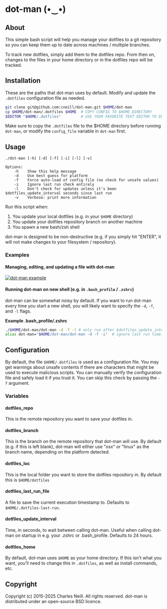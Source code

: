 # dot-man (•‿•)

## About

This simple bash script will help you manage your dotfiles to a git repository
so you can keep them up to date across machines / multiple branches.

To track new dotfiles, simply add them to the dotfiles repo. From then on, changes to
the files in your home directory or in the dotfiles repo will be tracked.

## Installation

These are the paths that dot-man uses by default. Modify and update the `.dotfiles`
configuration file as needed. 

```bash
git clone git@github.com:cneill/dot-man.git $HOME/dot-man
cp $HOME/dot-man/.dotfiles $HOME  # COPY CONFIG TO $HOME DIRECTORY
$EDITOR "$HOME/.dotfiles"         # USE YOUR FAVORITE TEXT EDITOR TO EDIT CONFIG FILE
```

Make sure to copy the `.dotfiles` file to the $HOME directory before running
`dot-man`, or modify the `config_file` variable in `dot-man` first.

## Usage

```
./dot-man [-h] [-d] [-f] [-i] [-l] [-v]

Options:
    -h    Show this help message
    -d    Use best guess for platform
    -f    Force auto-load of config file (no check for unsafe values)
    -i    Ignore last run check entirely
    -l    Don't check for updates unless it's been $dotfiles_update_interval seconds since last run
    -v    Verbose: print more information
```

Run this script when:

1. You update your local dotfiles (e.g. in your `$HOME` directory)
2. You update your dotfiles repository branch on another machine
3. You spawn a new bash/zsh shell

dot-man is designed to be non-destructive (e.g. if you simply hit "ENTER",
it will not make changes to your filesystem / repository).

### Examples

#### Managing, editing, and updating a file with dot-man
[![dot-man example](http://img.youtube.com/vi/yVPGdl5cSL8/0.jpg)](https://www.youtube.com/watch?v=yVPGdl5cSL8)

#### Running dot-man on new shell (e.g. in `.bash_profile` / `.zshrc`)

dot-man can be somewhat noisy by default. If you want to run dot-man every time you start a new shell, you will likely want to specify the `-d`, `-f`, and `-l` flags.

__Example .bash_profile/.zshrc__
```bash
./$HOME/dot-man/dot-man -d -f -l # only run after $dotfiles_update_interval seconds, skip checks
alias dot-man="$HOME/dot-man/dot-man -d -f -i"  # ignore last run time, skip checks
```  

## Configuration

By default, the file `$HOME/.dotfiles` is used as a configuration file. You
may get warnings about unsafe contents if there are characters that might be
used to execute malicious scripts. You can manually verify the configuration
file and safely load it if you trust it. You can skip this check by passing
the `-f` argument.

### Variables

#### dotfiles\_repo

This is the remote repository you want to save your dotfiles in.

#### dotfiles\_branch

This is the branch on the remote repository that dot-man will use. By
default (e.g. if this is left blank), dot-man will either use "osx"
or "linux" as the branch name, depending on the platform detected.

#### dotfiles\_loc

This is the local folder you want to store the dotfiles repository in. By
default this is `$HOME/dotfiles`

#### dotfiles\_last\_run\_file

A file to save the current execution timestamp to. Defaults to
`$HOME/.dotfiles-last-run`.

#### dotfiles\_update\_interval

Time, in seconds, to wait between calling dot-man. Useful when calling dot-man
on startup in e.g. your .zshrc or .bash\_profile. Defaults to 24 hours.

#### dotfiles\_home

By default, dot-man uses `$HOME` as your home directory. If this isn't what you
want, you'll need to change this in `.dotfiles`, as well as install commands, etc.

## Copyright

Copyright (c) 2015-2025 Charles Neill. All rights reserved. dot-man is
distributed under an open-source BSD licence.
